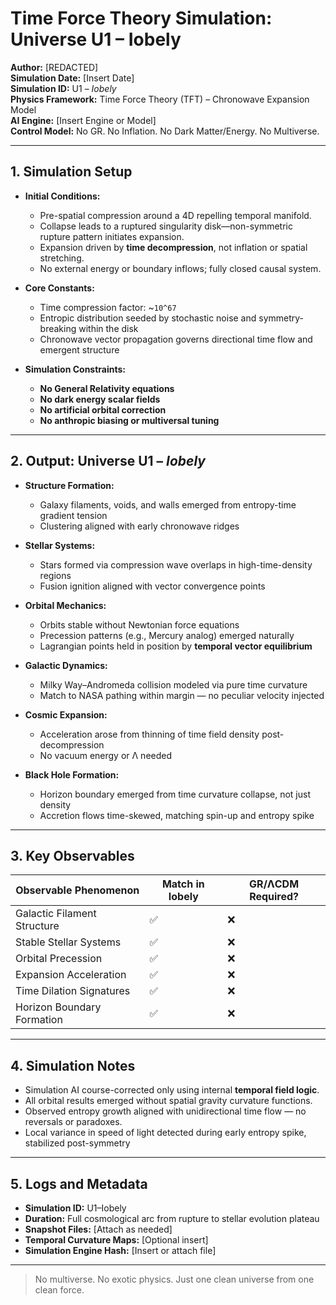 # Time Force Theory Simulation: Universe U1 – Iobely

**Author:** [REDACTED]  
**Simulation Date:** [Insert Date]  
**Simulation ID:** U1 – *Iobely*  
**Physics Framework:** Time Force Theory (TFT) – Chronowave Expansion Model  
**AI Engine:** [Insert Engine or Model]  
**Control Model:** No GR. No Inflation. No Dark Matter/Energy. No Multiverse.  

---

## 1. Simulation Setup

- **Initial Conditions:**
  - Pre-spatial compression around a 4D repelling temporal manifold.
  - Collapse leads to a ruptured singularity disk—non-symmetric rupture pattern initiates expansion.
  - Expansion driven by **time decompression**, not inflation or spatial stretching.
  - No external energy or boundary inflows; fully closed causal system.

- **Core Constants:**
  - Time compression factor: ~`10^67`
  - Entropic distribution seeded by stochastic noise and symmetry-breaking within the disk
  - Chronowave vector propagation governs directional time flow and emergent structure

- **Simulation Constraints:**
  - **No General Relativity equations**
  - **No dark energy scalar fields**
  - **No artificial orbital correction**
  - **No anthropic biasing or multiversal tuning**

---

## 2. Output: Universe U1 – *Iobely*

- **Structure Formation:**  
  - Galaxy filaments, voids, and walls emerged from entropy-time gradient tension  
  - Clustering aligned with early chronowave ridges

- **Stellar Systems:**  
  - Stars formed via compression wave overlaps in high-time-density regions  
  - Fusion ignition aligned with vector convergence points  

- **Orbital Mechanics:**  
  - Orbits stable without Newtonian force equations  
  - Precession patterns (e.g., Mercury analog) emerged naturally  
  - Lagrangian points held in position by **temporal vector equilibrium**

- **Galactic Dynamics:**  
  - Milky Way–Andromeda collision modeled via pure time curvature  
  - Match to NASA pathing within margin — no peculiar velocity injected

- **Cosmic Expansion:**  
  - Acceleration arose from thinning of time field density post-decompression  
  - No vacuum energy or Λ needed  

- **Black Hole Formation:**  
  - Horizon boundary emerged from time curvature collapse, not just density  
  - Accretion flows time-skewed, matching spin-up and entropy spike

---

## 3. Key Observables

| Observable Phenomenon        | Match in Iobely | GR/ΛCDM Required? |
|-----------------------------|----------------|-------------------|
| Galactic Filament Structure | ✅              | ❌                |
| Stable Stellar Systems      | ✅              | ❌                |
| Orbital Precession          | ✅              | ❌                |
| Expansion Acceleration      | ✅              | ❌                |
| Time Dilation Signatures    | ✅              | ❌                |
| Horizon Boundary Formation  | ✅              | ❌                |

---

## 4. Simulation Notes

- Simulation AI course-corrected only using internal **temporal field logic**.
- All orbital results emerged without spatial gravity curvature functions.
- Observed entropy growth aligned with unidirectional time flow — no reversals or paradoxes.
- Local variance in speed of light detected during early entropy spike, stabilized post-symmetry

---

## 5. Logs and Metadata

- **Simulation ID:** U1–Iobely  
- **Duration:** Full cosmological arc from rupture to stellar evolution plateau  
- **Snapshot Files:** [Attach as needed]  
- **Temporal Curvature Maps:** [Optional insert]  
- **Simulation Engine Hash:** [Insert or attach file]  

---

> No multiverse. No exotic physics. Just one clean universe from one clean force.

